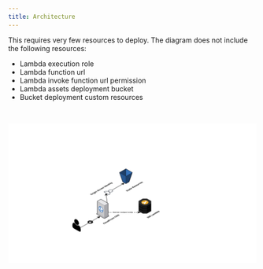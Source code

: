 ```yaml
---
title: Architecture
---
```


This requires very few resources to deploy. The diagram does not include the following resources:

- Lambda execution role
- Lambda function url
- Lambda invoke function url permission
- Lambda assets deployment bucket
- Bucket deployment custom resources

<br/>

![Diagram](../../../assets/architecture-diagram.png)
